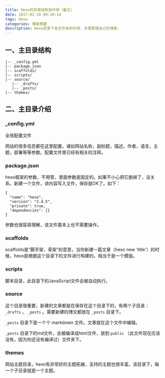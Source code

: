 ```yaml
---
title: Hexo的目录结构及作用（备忘）
date: 2017-02-28 09:20:14
tags: Hexo
categories: 博客搭建
description: Hexo目录下各文件夹的作用，方便管理自己的博客。
---
```

## 一、主目录结构
```
|-- _config.yml
|-- package.json
|-- scaffolds/
|-- scripts/
|-- source/
   |-- _drafts/
   |-- _posts/
|-- themes/
```

<!-- more -->

## 二、主目录介绍

### _config.yml

全局配置文件

网站的很多信息都在这里配置，诸如网站名称，副标题，描述，作者，语言，主题，部署等等参数。配置文件里已经有相关的注释。

### package.json

hexo框架的参数，不用管，里面参数是固定的。如果不小心把它删掉了，没关系，新建一个文件，讲内容写入文件，保存就OK了。如下：
```
{
  "name": "hexo",
  "version": "2.4.5",
  "private": true,
  "dependencies": {}
}
```
参数也很容易理解，该文件基本上也不需要操作。

### scaffolds

scaffolds是“脚手架、骨架”的意思，当你新建一篇文章（hexo new 'title'）的时候，hexo是根据这个目录下的文件进行构建的。相当于是一个模版。

### scripts

脚本目录，此目录下的JavaScript文件会被自动执行。

### source

这个目录很重要，新建的文章都是在保存在这个目录下的，有两个子目录： `_drafts` ， `_posts` 。需要新建的博文都放在 `_posts` 目录下。

`_posts` 目录下是一个个 markdown 文件。文章就在这个文件中编辑。

`_posts` 目录下的md文件，会被编译成html文件，放到 `public` （此文件现在应该没有，因为你还没有编译过）文件夹下。

### themes

网站主题目录，hexo有非常好的主题拓展，支持的主题也很丰富。该目录下，每一个子目录就是一个主题。

<!-- more -->